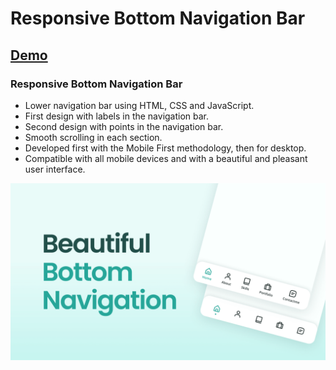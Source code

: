 # Responsive Bottom Navigation Bar
## [Demo](https://rafikuldev.github.io/responsive-bottom-navigation/)
### Responsive Bottom Navigation Bar

- Lower navigation bar using HTML, CSS and JavaScript.
- First design with labels in the navigation bar.
- Second design with points in the navigation bar.
- Smooth scrolling in each section.
- Developed first with the Mobile First methodology, then for desktop.
- Compatible with all mobile devices and with a beautiful and pleasant user interface.


![responsive bottom navigation](/preview.png)
